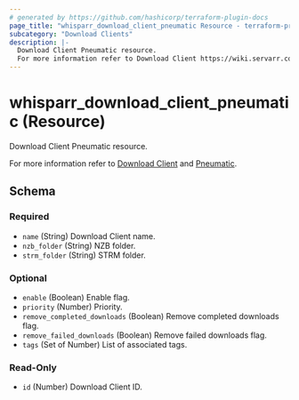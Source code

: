 ```yaml
---
# generated by https://github.com/hashicorp/terraform-plugin-docs
page_title: "whisparr_download_client_pneumatic Resource - terraform-provider-whisparr"
subcategory: "Download Clients"
description: |-
  Download Client Pneumatic resource.
  For more information refer to Download Client https://wiki.servarr.com/whisparr/settings#download-clients and Pneumatic https://wiki.servarr.com/whisparr/supported#pneumatic.
---
```


# whisparr_download_client_pneumatic (Resource)

<!-- subcategory:Download Clients -->Download Client Pneumatic resource.
For more information refer to [Download Client](https://wiki.servarr.com/whisparr/settings#download-clients) and [Pneumatic](https://wiki.servarr.com/whisparr/supported#pneumatic).



<!-- schema generated by tfplugindocs -->
## Schema

### Required

- `name` (String) Download Client name.
- `nzb_folder` (String) NZB folder.
- `strm_folder` (String) STRM folder.

### Optional

- `enable` (Boolean) Enable flag.
- `priority` (Number) Priority.
- `remove_completed_downloads` (Boolean) Remove completed downloads flag.
- `remove_failed_downloads` (Boolean) Remove failed downloads flag.
- `tags` (Set of Number) List of associated tags.

### Read-Only

- `id` (Number) Download Client ID.


